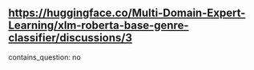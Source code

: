 ## https://huggingface.co/Multi-Domain-Expert-Learning/xlm-roberta-base-genre-classifier/discussions/3

contains_question: no